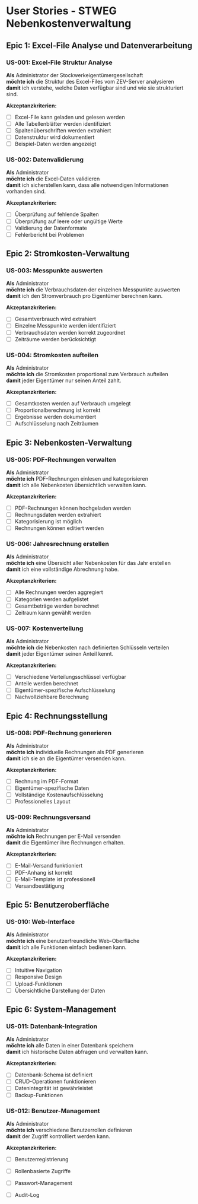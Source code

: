 # User Stories - STWEG Nebenkostenverwaltung

## Epic 1: Excel-File Analyse und Datenverarbeitung

### US-001: Excel-File Struktur Analyse
**Als** Administrator der Stockwerkeigentümergesellschaft  
**möchte ich** die Struktur des Excel-Files vom ZEV-Server analysieren  
**damit** ich verstehe, welche Daten verfügbar sind und wie sie strukturiert sind.

**Akzeptanzkriterien:**
- [ ] Excel-File kann geladen und gelesen werden
- [ ] Alle Tabellenblätter werden identifiziert
- [ ] Spaltenüberschriften werden extrahiert
- [ ] Datenstruktur wird dokumentiert
- [ ] Beispiel-Daten werden angezeigt

### US-002: Datenvalidierung
**Als** Administrator  
**möchte ich** die Excel-Daten validieren  
**damit** ich sicherstellen kann, dass alle notwendigen Informationen vorhanden sind.

**Akzeptanzkriterien:**
- [ ] Überprüfung auf fehlende Spalten
- [ ] Überprüfung auf leere oder ungültige Werte
- [ ] Validierung der Datenformate
- [ ] Fehlerbericht bei Problemen

## Epic 2: Stromkosten-Verwaltung

### US-003: Messpunkte auswerten
**Als** Administrator  
**möchte ich** die Verbrauchsdaten der einzelnen Messpunkte auswerten  
**damit** ich den Stromverbrauch pro Eigentümer berechnen kann.

**Akzeptanzkriterien:**
- [ ] Gesamtverbrauch wird extrahiert
- [ ] Einzelne Messpunkte werden identifiziert
- [ ] Verbrauchsdaten werden korrekt zugeordnet
- [ ] Zeiträume werden berücksichtigt

### US-004: Stromkosten aufteilen
**Als** Administrator  
**möchte ich** die Stromkosten proportional zum Verbrauch aufteilen  
**damit** jeder Eigentümer nur seinen Anteil zahlt.

**Akzeptanzkriterien:**
- [ ] Gesamtkosten werden auf Verbrauch umgelegt
- [ ] Proportionalberechnung ist korrekt
- [ ] Ergebnisse werden dokumentiert
- [ ] Aufschlüsselung nach Zeiträumen

## Epic 3: Nebenkosten-Verwaltung

### US-005: PDF-Rechnungen verwalten
**Als** Administrator  
**möchte ich** PDF-Rechnungen einlesen und kategorisieren  
**damit** ich alle Nebenkosten übersichtlich verwalten kann.

**Akzeptanzkriterien:**
- [ ] PDF-Rechnungen können hochgeladen werden
- [ ] Rechnungsdaten werden extrahiert
- [ ] Kategorisierung ist möglich
- [ ] Rechnungen können editiert werden

### US-006: Jahresrechnung erstellen
**Als** Administrator  
**möchte ich** eine Übersicht aller Nebenkosten für das Jahr erstellen  
**damit** ich eine vollständige Abrechnung habe.

**Akzeptanzkriterien:**
- [ ] Alle Rechnungen werden aggregiert
- [ ] Kategorien werden aufgelistet
- [ ] Gesamtbeträge werden berechnet
- [ ] Zeitraum kann gewählt werden

### US-007: Kostenverteilung
**Als** Administrator  
**möchte ich** die Nebenkosten nach definierten Schlüsseln verteilen  
**damit** jeder Eigentümer seinen Anteil kennt.

**Akzeptanzkriterien:**
- [ ] Verschiedene Verteilungsschlüssel verfügbar
- [ ] Anteile werden berechnet
- [ ] Eigentümer-spezifische Aufschlüsselung
- [ ] Nachvollziehbare Berechnung

## Epic 4: Rechnungsstellung

### US-008: PDF-Rechnung generieren
**Als** Administrator  
**möchte ich** individuelle Rechnungen als PDF generieren  
**damit** ich sie an die Eigentümer versenden kann.

**Akzeptanzkriterien:**
- [ ] Rechnung im PDF-Format
- [ ] Eigentümer-spezifische Daten
- [ ] Vollständige Kostenaufschlüsselung
- [ ] Professionelles Layout

### US-009: Rechnungsversand
**Als** Administrator  
**möchte ich** Rechnungen per E-Mail versenden  
**damit** die Eigentümer ihre Rechnungen erhalten.

**Akzeptanzkriterien:**
- [ ] E-Mail-Versand funktioniert
- [ ] PDF-Anhang ist korrekt
- [ ] E-Mail-Template ist professionell
- [ ] Versandbestätigung

## Epic 5: Benutzeroberfläche

### US-010: Web-Interface
**Als** Administrator  
**möchte ich** eine benutzerfreundliche Web-Oberfläche  
**damit** ich alle Funktionen einfach bedienen kann.

**Akzeptanzkriterien:**
- [ ] Intuitive Navigation
- [ ] Responsive Design
- [ ] Upload-Funktionen
- [ ] Übersichtliche Darstellung der Daten

## Epic 6: System-Management

### US-011: Datenbank-Integration
**Als** Administrator  
**möchte ich** alle Daten in einer Datenbank speichern  
**damit** ich historische Daten abfragen und verwalten kann.

**Akzeptanzkriterien:**
- [ ] Datenbank-Schema ist definiert
- [ ] CRUD-Operationen funktionieren
- [ ] Datenintegrität ist gewährleistet
- [ ] Backup-Funktionen

### US-012: Benutzer-Management
**Als** Administrator  
**möchte ich** verschiedene Benutzerrollen definieren  
**damit** der Zugriff kontrolliert werden kann.

**Akzeptanzkriterien:**
- [ ] Benutzerregistrierung
- [ ] Rollenbasierte Zugriffe
- [ ] Passwort-Management
- [ ] Audit-Log

